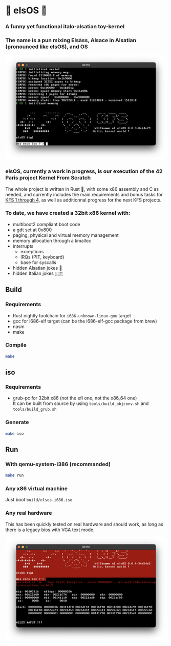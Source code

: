 # 🥨 elsOS 🦀

### A funny yet functional italo-alsatian toy-kernel
### The name is a pun mixing Elsàss, Alsace in Alsatian (pronounced like elsOS), and OS

![elsOS booted](images/booted.png)

### elsOS, currently a work in progress, is our execution of the 42 Paris project Kernel From Scratch

The whole project is written in Rust 🦀, with some x86 assembly and C as needed, and currently includes the main requirements and bonus tasks for [KFS 1 through 4](docs/42_subjects), as well as additionnal progress for the next KFS projects.

### To date, we have created a 32bit x86 kernel with:
 * multiboot2 compliant boot code
 * a gdt set at 0x800
 * paging, physical and virtual memory management
 * memory allocation through a kmalloc
 * interrupts
   * exceptions
   * IRQs (PIT, keyboard)
   * base for syscalls
 * hidden Alsatian jokes 🥨
 * hidden Italian jokes 🇮🇹

## Build

### Requirements
 * Rust nightly toolchain for `i686-unknown-linux-gnu` target
 * gcc for i686-elf target (can be the i686-elf-gcc package from brew)
 * nasm
 * make
 
### Compile
```sh
make
```

## iso

### Requirements
 * grub-pc for 32bit x86 (not the efi one, not the x86_64 one)  
It can be built from source by using `tools/build_objconv.sh` and `tools/build_grub.sh`
 
### Generate
```sh
make iso
```

## Run

### With qemu-system-i386 (recommanded)
```sh
make run
```

### Any x86 virtual machine

Just boot `build/elsos-i686.iso`

### Any real hardware

This has been quickly tested on real hardware and should work, as long as there is a legacy bios with VGA text mode.

![elsOS panic](images/panic.png)
